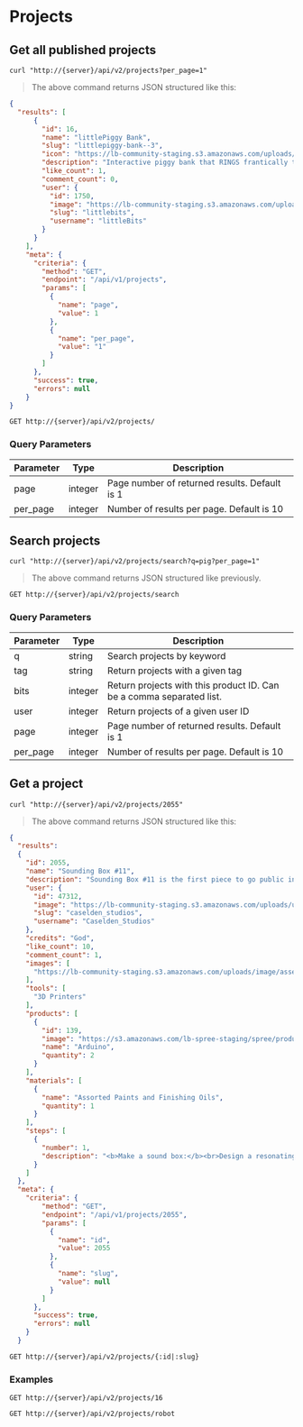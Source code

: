 # Projects

## Get all published projects

```shell
curl "http://{server}/api/v2/projects?per_page=1"
```

> The above command returns JSON structured like this:

```json
{
  "results": [
      {
        "id": 16,
        "name": "littlePiggy Bank",
        "slug": "littlepiggy-bank--3",
        "icon": "https://lb-community-staging.s3.amazonaws.com/uploads/image/asset/776/small_pig3_interaction2_highRes.jpg",
        "description": "Interactive piggy bank that RINGS frantically to thank you for feeding it, BUZZES and LIGHTS up when you pet it’s ear, and SITS quietly when you want it to!<br>",
        "like_count": 1,
        "comment_count": 0,
        "user": {
          "id": 1750,
          "image": "https://lb-community-staging.s3.amazonaws.com/uploads/user/avatar/17/small_icon-green-ohhh.png",
          "slug": "littlebits",
          "username": "littleBits"
        }
      }
    ],
    "meta": {
      "criteria": {
        "method": "GET",
        "endpoint": "/api/v1/projects",
        "params": [
          {
            "name": "page",
            "value": 1
          },
          {
            "name": "per_page",
            "value": "1"
          }
        ]
      },
      "success": true,
      "errors": null
    }
}
```

`GET http://{server}/api/v2/projects/`

### Query Parameters

Parameter | Type  | Description
--------- | ----- | -----------
page | integer | Page number of returned results. Default is 1
per_page | integer | Number of results per page. Default is 10


## Search projects

```shell
curl "http://{server}/api/v2/projects/search?q=pig?per_page=1"
```

> The above command returns JSON structured like previously.


`GET http://{server}/api/v2/projects/search`

### Query Parameters

Parameter | Type  | Description
--------- | ----- | -----------
q | string | Search projects by keyword
tag | string | Return projects with a given tag
bits | integer | Return projects with this product ID. Can be a comma separated list.
user | integer | Return projects of a given user ID
page | integer | Page number of returned results. Default is 1
per_page | integer | Number of results per page. Default is 10


## Get a project

```shell
curl "http://{server}/api/v2/projects/2055"
```

> The above command returns JSON structured like this:

```json
{
  "results": 
  {
    "id": 2055,
    "name": "Sounding Box #11",
    "description": "Sounding Box #11 is the first piece to go public in a series of acoustic sculptures that allow viewers...",
    "user": {
      "id": 47312,
      "image": "https://lb-community-staging.s3.amazonaws.com/uploads/user/avatar/small_Caselden_Studios_high_res.png",
      "slug": "caselden_studios",
      "username": "Caselden_Studios"
    },
    "credits": "God",
    "like_count": 10,
    "comment_count": 1,
    "images": [
      "https://lb-community-staging.s3.amazonaws.com/uploads/image/asset/7755/large_filled_IMG_6771.jpg"
    ],
    "tools": [
      "3D Printers"
    ],
    "products": [
      {
        "id": 139,
        "image": "https://s3.amazonaws.com/lb-spree-staging/spree/products/2046/small/arduino_withlogo.jpg?1423167635",
        "name": "Arduino",
        "quantity": 2
      }
    ],
    "materials": [
      {
        "name": "Assorted Paints and Finishing Oils",
        "quantity": 1
      }
    ],
    "steps": [
      {
        "number": 1,
        "description": "<b>Make a sound box:</b><br>Design a resonating wooden chamber. We took design influence from..."
      }
    ]
  },
  "meta": {
    "criteria": {
        "method": "GET",
        "endpoint": "/api/v1/projects/2055",
        "params": [
          {
            "name": "id",
            "value": 2055
          },
          {
            "name": "slug",
            "value": null
          }
        ]
      },
      "success": true,
      "errors": null
    }
  }

```

`GET http://{server}/api/v2/projects/{:id|:slug}`

### Examples

`GET http://{server}/api/v2/projects/16`

`GET http://{server}/api/v2/projects/robot`
